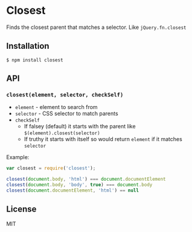 # Closest

Finds the closest parent that matches a selector. Like `jQuery.fn.closest`


## Installation

    $ npm install closest

## API

### `closest(element, selector, checkSelf)`

* `element` - element to search from
* `selector` - CSS selector to match parents
* `checkSelf`
  * If falsey (default) it starts with the parent like `$(element).closest(selector)`
  * If truthy it starts with itself so would return `element` if it matches `selector`

Example:

```javascript
var closest = require('closest');

closest(document.body, 'html') === document.documentElement
closest(document.body, 'body', true) === document.body
closest(document.documentElement, 'html') == null
```

## License

  MIT
